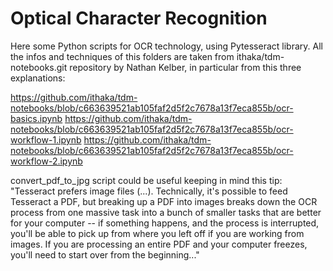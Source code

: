 # Optical Character Recognition 

Here some Python scripts for OCR technology, using Pytesseract library. All the infos and techniques of this folders are taken from ithaka/tdm-notebooks.git repository by Nathan Kelber, in particular from this three explanations:

https://github.com/ithaka/tdm-notebooks/blob/c663639521ab105faf2d5f2c7678a13f7eca855b/ocr-basics.ipynb
https://github.com/ithaka/tdm-notebooks/blob/c663639521ab105faf2d5f2c7678a13f7eca855b/ocr-workflow-1.ipynb
https://github.com/ithaka/tdm-notebooks/blob/c663639521ab105faf2d5f2c7678a13f7eca855b/ocr-workflow-2.ipynb

convert_pdf_to_jpg script could be useful keeping in mind this tip: "Tesseract prefers image files (...). Technically, it's possible to feed Tesseract a PDF, but breaking up a PDF into images breaks down the OCR process from one massive task into a bunch of smaller tasks that are better for your computer -- if something happens, and the process is interrupted, you'll be able to pick up from where you left off if you are working from images. If you are processing an entire PDF and your computer freezes, you'll need to start over from the beginning..."
